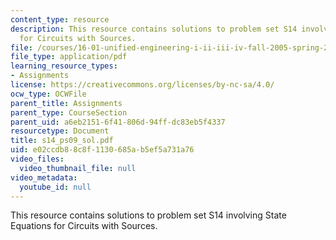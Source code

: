 ```yaml
---
content_type: resource
description: This resource contains solutions to problem set S14 involving State Equations
  for Circuits with Sources.
file: /courses/16-01-unified-engineering-i-ii-iii-iv-fall-2005-spring-2006/e02ccdb88c8f1130685ab5ef5a731a76_s14_ps09_sol.pdf
file_type: application/pdf
learning_resource_types:
- Assignments
license: https://creativecommons.org/licenses/by-nc-sa/4.0/
ocw_type: OCWFile
parent_title: Assignments
parent_type: CourseSection
parent_uid: a6eb2151-6f41-806d-94ff-dc83eb5f4337
resourcetype: Document
title: s14_ps09_sol.pdf
uid: e02ccdb8-8c8f-1130-685a-b5ef5a731a76
video_files:
  video_thumbnail_file: null
video_metadata:
  youtube_id: null
---
```

This resource contains solutions to problem set S14 involving State Equations for Circuits with Sources.
